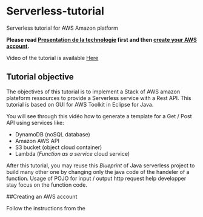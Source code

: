 # Serverless-tutorial
Serverless tutorial for AWS Amazon platform


**Please read [Presentation de la technologie](https://github.com/team35mazda/Serverless-tutorial/blob/master/Pr%C3%A9sentation%20de%20la%20technologie.pdf) first and then [create your AWS account](https://github.com/team35mazda/Serverless-tutorial/blob/master/Cr%C3%A9ation%20compte%20AWS.pdf).**

Video of the tutorial is available [Here](https://youtu.be/7YXbP4EtYwU)


## Tutorial objective
The objectives of this tutorial is to implement a Stack of AWS amazon plateform ressources to provide a Serverless service with a Rest API. This tutorial is based on GUI for AWS Toolkit in Eclipse for Java.

You will see through this vidéo how to generate a template for a Get / Post API using services like:
- DynamoDB (noSQL database)
- Amazon AWS API
- S3 bucket (object cloud container)
- Lambda (*Function as a service* cloud service)

After this tutorial, you may reuse this *Blueprint* of Java serverless project to build many other one by changing only the java code of the handeler of a function. Usage of POJO for input / output http request help developper stay focus on the function code.

##Creating an AWS account

Follow the instructions from the 
